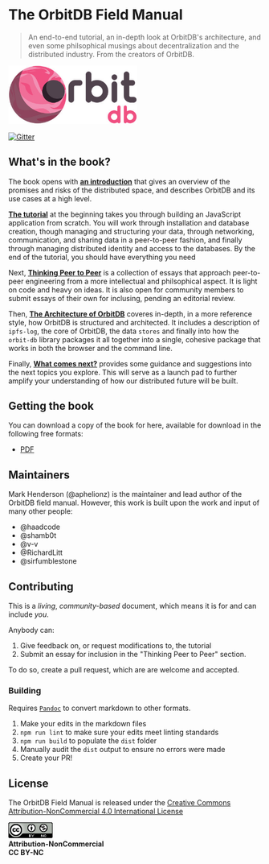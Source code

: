 # The OrbitDB Field Manual

> An end-to-end tutorial, an in-depth look at OrbitDB's architecture, and even some philsophical musings about decentralization and the distributed industry. From the creators of OrbitDB.

<p align="left">
  <img src="images/orbit_db_logo_color.jpg" width="256" />
</p>

[![Gitter](https://img.shields.io/gitter/room/nwjs/nw.js.svg)](https://gitter.im/orbitdb/Lobby)

## What's in the book?

The book opens with **[an introduction](./00_Introduction)** that gives an overview of the promises and risks of the distributed space, and describes OrbitDB and its use cases at a high level.

**[The tutorial](./01_Tutorial/00_Introduction.md)** at the beginning takes you through building an JavaScript application from scratch. You will work through installation and database creation, though managing and structuring your data, through networking, communication, and sharing data in a peer-to-peer fashion, and finally through managing distributed identity and access to the databases. By the end of the tutorial, you should have everything you need

Next, **[Thinking Peer to Peer](./02_Thinking_Peer_to_Peer)** is a collection of essays that approach peer-to-peer engineering from a more intellectual and philsophical aspect. It is light on code and heavy on ideas. It is also open for community members to submit essays of their own for inclusing, pending an editorial review. 

Then, **[The Architecture of OrbitDB](./03_The_Architecture_of_OrbitDB)** coveres in-depth, in a more reference style, how OrbitDB is structured and architected. It includes a description of `ipfs-log`, the core of OrbitDB, the data `stores` and finally into how the `orbit-db` library packages it all together into a single, cohesive package that works in both the browser and the command line.

Finally, **[What comes next?](./04_What_next)** provides some guidance and suggestions into the next topics you explore. This will serve as a launch pad to further amplify your understanding of how our distributed future will be built.

## Getting the book

You can download a copy of the book for here, available for download in the following free formats:

- [PDF](./dist/Book.pdf)

## Maintainers

Mark Henderson (@aphelionz) is the maintainer and lead author of the OrbitDB field manual. However, this work is built upon the work and input of many other people:

- @haadcode
- @shamb0t
- @v-v
- @RichardLitt
- @sirfumblestone

## Contributing

This is a _living_, _community-based_ document, which means it is for and can include _you_. 

Anybody can:

1. Give feedback on, or request modifications to, the tutorial
2. Submit an essay for inclusion in the "Thinking Peer to Peer" section. 

To do so, create a pull request, which are are welcome and accepted.

### Building

Requires [`Pandoc`](https://pandoc.org/) to convert markdown to other formats.

1. Make your edits in the markdown files
2. `npm run lint` to make sure your edits meet linting standards
3. `npm run build` to populate the `dist` folder
4. Manually audit the `dist` output to ensure no errors were made
5. Create your PR!

## License

The OrbitDB Field Manual is released under the [Creative Commons Attribution-NonCommercial 4.0 International License](https://creativecommons.org/licenses/by-nc/4.0/)

![CC BY-NC 4.0](./images/cc-by-nc.png)<br />
**Attribution-NonCommercial**<br />
**CC BY-NC**

